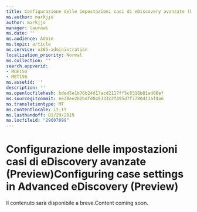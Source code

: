 ```yaml
---
title: Configurazione delle impostazioni casi di eDiscovery avanzate (Preview)
ms.author: markjjo
author: markjjo
manager: laurawi
ms.date: ''
ms.audience: Admin
ms.topic: article
ms.service: o365-administration
localization_priority: Normal
ms.collection: ''
search.appverid:
- MOE150
- MET150
ms.assetid: ''
description: ''
ms.openlocfilehash: bded5e1b76b24d17acd2117ff5c8316b81ad08ef
ms.sourcegitcommit: ee28ee2b2bdfd049333c2f495d7f7780d13af4a6
ms.translationtype: MT
ms.contentlocale: it-IT
ms.lasthandoff: 01/29/2019
ms.locfileid: "29607899"
---
```

# <a name="configuring-case-settings-in-advanced-ediscovery-preview"></a><span data-ttu-id="cbbfa-102">Configurazione delle impostazioni casi di eDiscovery avanzate (Preview)</span><span class="sxs-lookup"><span data-stu-id="cbbfa-102">Configuring case settings in Advanced eDiscovery (Preview)</span></span>

<span data-ttu-id="cbbfa-103">Il contenuto sarà disponibile a breve.</span><span class="sxs-lookup"><span data-stu-id="cbbfa-103">Content coming soon.</span></span>